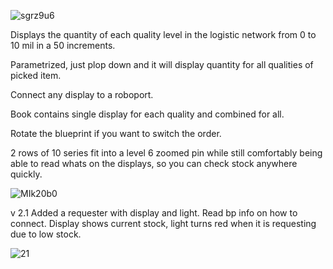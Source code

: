 
![sgrz9u6](https://github.com/user-attachments/assets/483cfb8d-66ec-4949-b2e4-16854927971f)

Displays the quantity of each quality level in the logistic network from 0 to 10 mil in a 50 increments.

Parametrized, just plop down and it will display quantity for all qualities of picked item.

Connect any display to a roboport.

Book contains single display for each quality and combined for all.

Rotate the blueprint if you want to switch the order.

2 rows of 10 series fit into a level 6 zoomed pin while still comfortably being able to read whats on the displays, so you can check stock anywhere quickly.

![MIk20b0](https://github.com/user-attachments/assets/038d251e-e6db-4f00-9ad8-684347471653)

v 2.1 Added a requester with display and light. Read bp info on how to connect. Display shows current stock, light turns red when it is requesting due to low stock.

![21](https://github.com/user-attachments/assets/c3c171b3-1793-4a8f-9cb6-377198ae673f)

